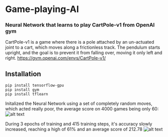 # Game-playing-AI
### Neural Network that learns to play CartPole-v1 from OpenAI gym

CartPole-v1 is a game where there is a pole attached by an un-actuated joint to a cart,
which moves along a frictionless track. The pendulum starts upright, and the goal is to prevent it from falling over,
moving it only left and right.
https://gym.openai.com/envs/CartPole-v1/

## Installation
```
pip install tensorflow-gpu
pip install gym
pip install tflearn
```
Initalized the Neural Network using a set of completely random moves, which acted really poor, the average score on 4000 games being only 60:
![alt text](http://url/to/img.png)

During 3 epochs of training and 415 training steps, it's accuracy slowly increased, reaching a high of 61% and an average score of 212.78
![alt text](http://url/to/img.png)

